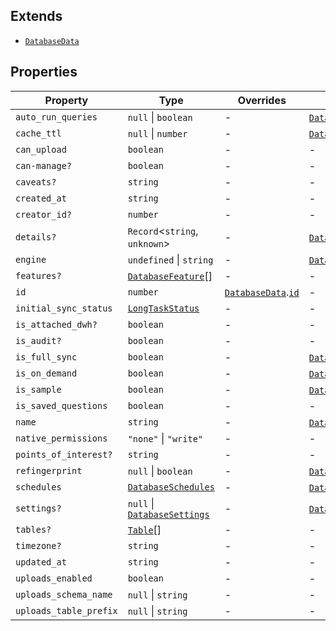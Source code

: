 ## Extends

- [`DatabaseData`](DatabaseData.md)

## Properties

| Property | Type | Overrides | Inherited from |
| ------ | ------ | ------ | ------ |
| <a id="auto_run_queries"></a> `auto_run_queries` | `null` \| `boolean` | - | [`DatabaseData`](DatabaseData.md).[`auto_run_queries`](DatabaseData.md#auto_run_queries) |
| <a id="cache_ttl"></a> `cache_ttl` | `null` \| `number` | - | [`DatabaseData`](DatabaseData.md).[`cache_ttl`](DatabaseData.md#cache_ttl) |
| <a id="can_upload"></a> `can_upload` | `boolean` | - | - |
| <a id="can-manage"></a> `can-manage?` | `boolean` | - | - |
| <a id="caveats"></a> `caveats?` | `string` | - | - |
| <a id="created_at"></a> `created_at` | `string` | - | - |
| <a id="creator_id"></a> `creator_id?` | `number` | - | - |
| <a id="details"></a> `details?` | `Record`\<`string`, `unknown`\> | - | [`DatabaseData`](DatabaseData.md).[`details`](DatabaseData.md#details) |
| <a id="engine"></a> `engine` | `undefined` \| `string` | - | [`DatabaseData`](DatabaseData.md).[`engine`](DatabaseData.md#engine) |
| <a id="features"></a> `features?` | [`DatabaseFeature`](DatabaseFeature.md)[] | - | - |
| <a id="id"></a> `id` | `number` | [`DatabaseData`](DatabaseData.md).[`id`](DatabaseData.md#id) | - |
| <a id="initial_sync_status"></a> `initial_sync_status` | [`LongTaskStatus`](LongTaskStatus.md) | - | - |
| <a id="is_attached_dwh"></a> `is_attached_dwh?` | `boolean` | - | - |
| <a id="is_audit"></a> `is_audit?` | `boolean` | - | - |
| <a id="is_full_sync"></a> `is_full_sync` | `boolean` | - | [`DatabaseData`](DatabaseData.md).[`is_full_sync`](DatabaseData.md#is_full_sync) |
| <a id="is_on_demand"></a> `is_on_demand` | `boolean` | - | [`DatabaseData`](DatabaseData.md).[`is_on_demand`](DatabaseData.md#is_on_demand) |
| <a id="is_sample"></a> `is_sample` | `boolean` | - | [`DatabaseData`](DatabaseData.md).[`is_sample`](DatabaseData.md#is_sample) |
| <a id="is_saved_questions"></a> `is_saved_questions` | `boolean` | - | - |
| <a id="name"></a> `name` | `string` | - | [`DatabaseData`](DatabaseData.md).[`name`](DatabaseData.md#name) |
| <a id="native_permissions"></a> `native_permissions` | `"none"` \| `"write"` | - | - |
| <a id="points_of_interest"></a> `points_of_interest?` | `string` | - | - |
| <a id="refingerprint"></a> `refingerprint` | `null` \| `boolean` | - | [`DatabaseData`](DatabaseData.md).[`refingerprint`](DatabaseData.md#refingerprint) |
| <a id="schedules"></a> `schedules` | [`DatabaseSchedules`](DatabaseSchedules.md) | - | [`DatabaseData`](DatabaseData.md).[`schedules`](DatabaseData.md#schedules) |
| <a id="settings"></a> `settings?` | `null` \| [`DatabaseSettings`](DatabaseSettings.md) | - | [`DatabaseData`](DatabaseData.md).[`settings`](DatabaseData.md#settings) |
| <a id="tables"></a> `tables?` | [`Table`](Table.md)[] | - | - |
| <a id="timezone"></a> `timezone?` | `string` | - | - |
| <a id="updated_at"></a> `updated_at` | `string` | - | - |
| <a id="uploads_enabled"></a> `uploads_enabled` | `boolean` | - | - |
| <a id="uploads_schema_name"></a> `uploads_schema_name` | `null` \| `string` | - | - |
| <a id="uploads_table_prefix"></a> `uploads_table_prefix` | `null` \| `string` | - | - |
